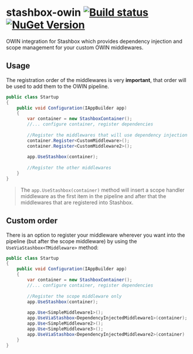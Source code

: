 # stashbox-owin [![Build status](https://img.shields.io/appveyor/ci/pcsajtai/stashbox-extensions/main.svg?label=appveyor)](https://ci.appveyor.com/project/pcsajtai/stashbox-extensions/branch/main) [![NuGet Version](https://img.shields.io/nuget/v/Stashbox.Owin)](https://www.nuget.org/packages/Stashbox.Owin/)
OWIN integration for Stashbox which provides dependency injection and scope management for your custom OWIN middlewares.

## Usage
The registration order of the middlewares is very **important**, that order will be used to add them to the OWIN pipeline.
```c#
public class Startup
{
    public void Configuration(IAppBuilder app)
    {
        var container = new StashboxContainer();
        //... configure container, register dependencies
        
        //Register the middlewares that will use dependency injection
        container.Register<CustomMiddleware>();
        container.Register<CustomMiddleware2>();
        
        app.UseStashbox(container);
        
        //Register the other middlewares
    }
}
```
> The `app.UseStashbox(container)` method will insert a scope handler middleware as the first item in the pipeline and after that the middlewares that are registered into Stashbox.

## Custom order
There is an option to register your middleware wherever you want into the pipeline (but after the scope middleware) by using the `UseViaStashbox<TMiddleware>` method:
```c#
public class Startup
{
    public void Configuration(IAppBuilder app)
    {
        var container = new StashboxContainer();
        //... configure container, register dependencies
        
        //Register the scope middleware only
        app.UseStashbox(container);
        
        app.Use<SimpleMiddleware1>();
        app.UseViaStashbox<DependencyInjectedMiddleware1>(container);
        app.Use<SimpleMiddleware2>();
        app.Use<SimpleMiddleware3>();
        app.UseViaStashbox<DependencyInjectedMiddleware2>(container)
    }
}
```
